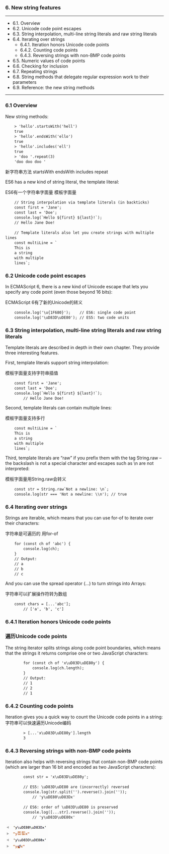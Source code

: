 ### 6. New string features

---

* 6.1. Overview
* 6.2. Unicode code point escapes
* 6.3. String interpolation, multi-line string literals and raw string literals
* 6.4. Iterating over strings
  * 6.4.1. Iteration honors Unicode code points
  * 6.4.2. Counting code points
  * 6.4.3. Reversing strings with non-BMP code points
* 6.5. Numeric values of code points
* 6.6. Checking for inclusion
* 6.7. Repeating strings
* 6.8. String methods that delegate regular expression work to their parameters
* 6.9. Reference: the new string methods


---

### 6.1 Overview

New string methods:

        > 'hello'.startsWith('hell')
        true
        > 'hello'.endsWith('ello')
        true
        > 'hello'.includes('ell')
        true
        > 'doo '.repeat(3)
        'doo doo doo '

新字符串方法 startsWith endsWith  includes repeat

ES6 has a new kind of string literal, the template literal:

ES6有一个字符串字面量 模板字面量

        // String interpolation via template literals (in backticks)
        const first = 'Jane';
        const last = 'Doe';
        console.log(`Hello ${first} ${last}!`);
        // Hello Jane Doe!

        // Template literals also let you create strings with multiple lines
        const multiLine = `
        This is
        a string
        with multiple
        lines`;

### 6.2 Unicode code point escapes

In ECMAScript 6, there is a new kind of Unicode escape that lets you specify any code point (even those beyond 16 bits):

ECMAScript 6有了新的Unicode的转义

        console.log('\u{1F680}');    // ES6: single code point
        console.log('\uD83D\uDE80'); // ES5: two code units

### 6.3 String interpolation, multi-line string literals and raw string literals

Template literals are described in depth in their own chapter. They provide three interesting features.

First, template literals support string interpolation:

模板字面量支持字符串插值

        const first = 'Jane';
        const last = 'Doe';
        console.log(`Hello ${first} ${last}!`);
            // Hello Jane Doe!

Second, template literals can contain multiple lines:

模板字面量支持多行

        const multiLine = `
        This is
        a string
        with multiple
        lines`;

Third, template literals are “raw” if you prefix them with the tag String.raw – the backslash is not a special character and escapes such as \n are not interpreted:

模板字面量用String.raw会转义

        const str = String.raw`Not a newline: \n`;
        console.log(str === 'Not a newline: \\n'); // true

### 6.4 Iterating over strings

Strings are iterable, which means that you can use for-of to iterate over their characters:

字符串是可遍历的 用for-of

        for (const ch of 'abc') {
            console.log(ch);
        }
        // Output:
        // a
        // b
        // c

And you can use the spread operator (...) to turn strings into Arrays:

字符串可以扩展操作符转为数组

        const chars = [...'abc'];
            // ['a', 'b', 'c']

### 6.4.1 Iteration honors Unicode code points
### 遍历Unicode code points

The string iterator splits strings along code point boundaries, which means that the strings it returns comprise one or two JavaScript characters:

            for (const ch of 'x\uD83D\uDE80y') {
                console.log(ch.length);
            }
            // Output:
            // 1
            // 2
            // 1

### 6.4.2 Counting code points

Iteration gives you a quick way to count the Unicode code points in a string:
字符串可以快速遍历Unicode编码

            > [...'x\uD83D\uDE80y'].length
            3


### 6.4.3 Reversing strings with non-BMP code points

Iteration also helps with reversing strings that contain non-BMP code points (which are larger than 16 bit and encoded as two JavaScript characters):

            const str = 'x\uD83D\uDE80y';

            // ES5: \uD83D\uDE80 are (incorrectly) reversed
            console.log(str.split('').reverse().join(''));
                // 'y\uDE80\uD83Dx'

            // ES6: order of \uD83D\uDE80 is preserved
            console.log([...str].reverse().join(''));
                // 'y\uD83D\uDE80x'

![](./strings----firefox_unicode_strings_75dpi.png)

